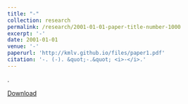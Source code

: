 ```yaml
---
title: "-"
collection: research
permalink: /research/2001-01-01-paper-title-number-1000
excerpt: '-'
date: 2001-01-01
venue: '-'
paperurl: 'http://kmlv.github.io/files/paper1.pdf'
citation: '-. (-). &quot;-.&quot; <i>-</i>.'
---
```

.

[Download](http://kmlv.github.io/files/paper1.pdf)

<!-- Recommended citation: Your Name, You. (2015). "Paper Title Number 3." <i>Journal 1</i>. 1(3). -->